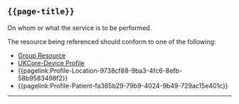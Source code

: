 ## <code>{{page-title}}</code>

On whom or what the service is to be performed.

The resource being referenced should conform to one of the following:
- <a href="https://www.hl7.org/fhir/r4/group.html">Group Resource</a>
- <a href="https://simplifier.net/hl7fhirukcorer4/ukcoredevice">UKCore-Device Profile</a>
- {{pagelink:Profile-Location-9738cf88-9ba3-4fc6-8efb-58b9583498f2}}
- {{pagelink:Profile-Patient-fa365b29-79b9-4024-9b49-729ac15e401c}}

---
